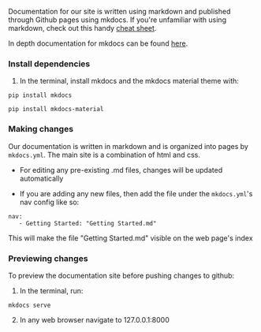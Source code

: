 Documentation for our site is written using markdown and published through Github pages using mkdocs. If you're unfamiliar with using markdown, check out this handy [cheat sheet](https://www.markdownguide.org/cheat-sheet/).

In depth documentation for mkdocs can be found [here](https://www.mkdocs.org/user-guide/writing-your-docs/). 


### Install dependencies
1. In the terminal, install mkdocs and the mkdocs material theme with:
```console
pip install mkdocs
```
```console
pip install mkdocs-material
```

### Making changes
Our documentation is written in markdown and is organized into pages by `mkdocs.yml`. The main site is a combination of html and css.

- For editing any pre-existing .md files, changes will be updated automatically

- If you are adding any new files, then add the file under the `mkdocs.yml`'s nav config like so:
```
nav:
   - Getting Started: "Getting Started.md"
```

This will make the file "Getting Started.md" visible on the web page's index

### Previewing changes
To preview the documentation site before pushing changes to github:

1. In the terminal, run:
```console
mkdocs serve
```
2. In any web browser navigate to 127.0.0.1:8000